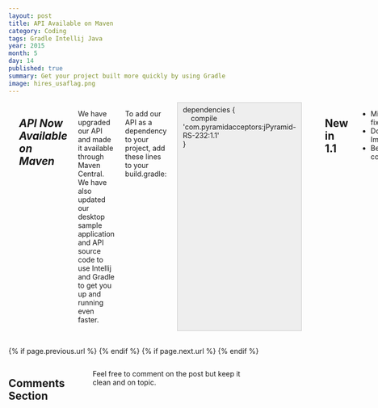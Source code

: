 ```yaml
---
layout: post
title: API Available on Maven
category: Coding
tags: Gradle Intellij Java
year: 2015
month: 5
day: 14
published: true
summary: Get your project built more quickly by using Gradle
image: hires_usaflag.png
---
```


<!-- Content -->
<div class="row">
	<div class="col-md-9 columns">
	<!-- CONTENT HERE -->

	<h1>jPyramid-RS-232 1.1 Released</h1>

<h2 style="font-style:italic;">API Now Available on Maven</h2>

<p>We have upgraded our API and made it available through Maven Central. We have also updated our desktop sample application and API source code to use Intellij and Gradle to get you up and running even faster.</p>

<p>To add our API as a dependency to your project, add these lines to your build.gradle:</p>

<div style="background:#eee; border:1px solid #ccc; padding:5px 10px">dependencies {<br />
&nbsp; &nbsp; compile &#39;com.pyramidacceptors:jPyramid-RS-232:1.1&#39;<br />
}</div>

<p>&nbsp;</p>

<h2>New in 1.1</h2>

<ul>
	<li>Minor bug fixes</li>
	<li>Documentation Improvements</li>
	<li>Better test coverage</li>
</ul>

<p>&nbsp;Keep an eye out for more updates and maybe some cool example projects.&nbsp;</p>

<p>&nbsp;</p>

<p>Do you have an idea for PC bill acceptor application?&nbsp;</p>
	  
	<!-- END CONTENT-->  
	</div>
</div> 

<div class="row">
	<div class="span3 columns">&nbsp;</div>
	<div class="span6 column">
			<p class="pull-right">{% if page.previous.url %} <a href="{{page.previous.url}}" title="Previous Post: {{page.previous.title}}"><i class="icon-chevron-left"></i></a> 	{% endif %}   {% if page.next.url %} 	<a href="{{page.next.url}}" title="Next Post: {{page.next.title}}"><i class="icon-chevron-right"></i></a> 	{% endif %} </p>  
	</div>
</div>
	
<div class="row">	
    <div class="span9 columns">    
		<h2>Comments Section</h2>
	    <p>Feel free to comment on the post but keep it clean and on topic.</p>	
		<div id="disqus_thread"></div>
		<script type="text/javascript">
			/* * * CONFIGURATION VARIABLES: EDIT BEFORE PASTING INTO YOUR WEBPAGE * * */
			var disqus_shortname = 'ptidevelopers'; // required: replace example with your forum shortname
			var disqus_identifier = '{{ page.url }}';
			var disqus_url = 'http://pyramidtechnologies.github.com{{ page.url }}';
 
			
			/* * * DON'T EDIT BELOW THIS LINE * * */
			(function() {
				var dsq = document.createElement('script'); dsq.type = 'text/javascript'; dsq.async = true;
				dsq.src = 'http://' + disqus_shortname + '.disqus.com/embed.js';
				(document.getElementsByTagName('head')[0] || document.getElementsByTagName('body')[0]).appendChild(dsq);
			})();
		</script>
		<noscript>Please enable JavaScript to view the <a href="http://disqus.com/?ref_noscript">comments powered by Disqus.</a></noscript>
		<a href="http://disqus.com" class="dsq-brlink">blog comments powered by <span class="logo-disqus">Disqus</span></a>
	</div>
</div>

<!-- Twitter -->
<script>!function(d,s,id){var js,fjs=d.getElementsByTagName(s)[0];if(!d.getElementById(id)){js=d.createElement(s);js.id=id;js.src="//platform.twitter.com/widgets.js";fjs.parentNode.insertBefore(js,fjs);}}(document,"script","twitter-wjs");</script>

<!-- Google + -->
<script type="text/javascript">
  (function() {
    var po = document.createElement('script'); po.type = 'text/javascript'; po.async = true;
    po.src = 'https://apis.google.com/js/plusone.js';
    var s = document.getElementsByTagName('script')[0]; s.parentNode.insertBefore(po, s);
  })();
</script>
